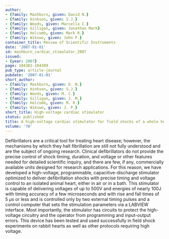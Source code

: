 ```yaml
---
author:
- {family: Mashburn, given: David N.}
- {family: Hinkson, given: S.J.}
- {family: Woods, given: Marcella C.}
- {family: Gilligan, given: Jonathan Mark}
- {family: Holcomb, given: Mark R.}
- {family: Wikswo, given: John P.}
container_title: Review of Scientific Instruments
date: '2007-01-01'
id: mashburn_cardiac_stimulator_2007
issued:
- {year: 2007}
page: 104302-104309
pub_type: article-journal
pubdate: '2007-01-01'
short_author:
- {family: Mashburn, given: D. N.}
- {family: Hinkson, given: S.J.}
- {family: Woods, given: M. C.}
- {family: Gilligan, given: J. M.}
- {family: Holcomb, given: M. R.}
- {family: Wikswo, given: J. P.}
short_title: High-voltage cardiac stimulator
status: published
title: A high-voltage cardiac stimulator for field shocks of a whole heart in a bath
volume: '78'
---
```

Defibrillators are a critical tool for treating heart disease; however, the mechanisms by which they halt fibrillation are still not fully understood and are the subject of ongoing research. Clinical defibrillators do not provide the precise control of shock timing, duration, and voltage or other features needed for detailed scientific inquiry, and there are few, if any, commercially available units designed for research applications. For this reason, we have developed a high-voltage, programmable, capacitive-discharge stimulator optimized to deliver defibrillation shocks with precise timing and voltage control to an isolated animal heart, either in air or in a bath. This stimulator is capable of delivering voltages of up to 500V and energies of nearly 100J with timing accuracy of a few microseconds and with rise and fall times of 5&#160;$\mu$s or less and is controlled only by two external timing pulses and a control computer that sets the stimulation parameters via a LABVIEW interface. Most importantly, the stimulator has circuits to protect the high-voltage circuitry and the operator from programming and input-output errors. This device has been tested and used successfully in field shock experiments on rabbit hearts as well as other protocols requiring high voltage.
